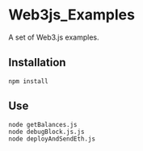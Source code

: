 # Web3js_Examples
A set of Web3.js examples.

## Installation

```
npm install
```
## Use
```
node getBalances.js
node debugBlock.js.js
node deployAndSendEth.js
```
